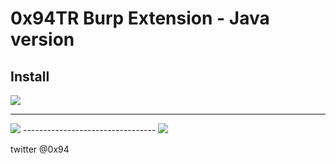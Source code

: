 
# 0x94TR Burp Extension - Java version

Install
-----------------------------
<img src="https://raw.githubusercontent.com/antichown/0x94TR/master/94_1.png">

---------------------------------

<img src="https://raw.githubusercontent.com/antichown/0x94TR/master/94_2.png">
---------------------------------

<img src="https://raw.githubusercontent.com/antichown/0x94TR/master/94_3.png">

twitter @0x94
